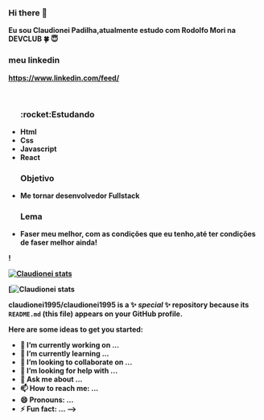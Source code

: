 ### Hi there 👋
 <b>Eu sou Claudionei Padilha,atualmente estudo com Rodolfo Mori na DEVCLUB<b> :four_leaf_clover: :innocent:
<br>
<h3>meu linkedin</h3>

 <a > https://www.linkedin.com/feed/</a>

<BR>
<UL>
<h3>:rocket:Estudando</h3>
<li>Html</li>
<LI>Css</LI>
<LI>Javascript</LI>
<LI>React</LI>
</UL>
<ul>
<h3>Objetivo</h3>
<li>Me tornar desenvolvedor Fullstack</li>
<H3>Lema</H3>
<li>Faser meu melhor, com as condições que eu tenho,até ter condições de faser melhor ainda!</li>
</ul>!

[![Claudionei stats](https://github-readme-stats.vercel.app/api?username=Claudionei1995)](https://github.com/anuraghazra/github-readme-stats)

[![Claudionei stats](https://github-readme-stats.vercel.app/api?username=Claudionei1995&show_icons=true&theme=transparent)







**claudionei1995/claudionei1995** is a ✨ _special_ ✨ repository because its `README.md` (this file) appears on your GitHub profile.

Here are some ideas to get you started:

- 🔭 I’m currently working on ...
- 🌱 I’m currently learning ...
- 👯 I’m looking to collaborate on ...
- 🤔 I’m looking for help with ...
- 💬 Ask me about ...
- 📫 How to reach me: ...
- 😄 Pronouns: ...
- ⚡ Fun fact: ...
-->
